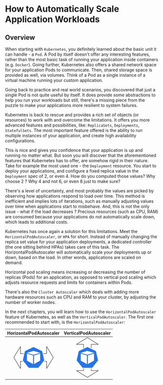 # How to Automatically Scale Application Workloads

## Overview

When starting with `Kubernetes`, you definitely learned about the basic unit it can handle - a `Pod`. A Pod by itself doesn't offer any interesting features, rather than the most basic task of running your application inside containers (e.g. `Docker`). Going further, Kubernetes also offers a shared network space for your application Pods to communicate. Then, shared storage space is provided as well, via volumes. Think of a Pod as a single instance of a virtual machine running your custom application.

Going back to practice and real world scenarios, you discovered that just a single Pod is not quite useful by itself. It does provide some abstractions to help you run your workloads but still, there's a missing piece from the puzzle to make your applications more resilient to system failures.

Kubernetes is back to rescue and provides a rich set of objects (or resources) to work with and overcome the limitations. It offers you more advanced features and possibilities, like: `ReplicaSets`, `Deployments`, `StatefulSets`. The most important feature offered is the ability to run multiple instances of your application, and create high availability configurations.

This is nice and gives you confidence that your application is up and running no matter what. But soon you will discover that the aforementioned features that Kubernetes has to offer, are somehow rigid in their nature. Take for example the most used one - the `Deployment` resource. You start to deploy your applications, and configure a fixed replica value in the `Deployment` spec of 2, or even 4. How do you computed those values? Why choose 2 ? Why 4 and not 6, or even 8 just to make sure?

There's a level of uncertainty, and most probably the values are picked by observing how applications respond to load over time. This method is inefficient and implies lots of iterations, such as manually adjusting values over time when applications start to misbehave. And, this is not the only issue - what if the load decreases ? Precious resources (such as CPU, RAM) are consumed because your applications do not automatically scale down, which leads to additional costs.

Kubernetes has once again a solution for this limitations. Meet the `HorizontalPodAutoscaler`, or `HPA` for short. Instead of manually changing the replica set value for your application deployments, a dedicated controller (the one sitting behind HPAs) takes care of this task. The HorizontalPodAutoscaler will automatically scale your deployments up or down, based on the load. In other words, applications are scaled on demand.

Horizontal pod scaling means increasing or decreasing the number of replicas (Pods) for an application, as opposed to vertical pod scaling which adjusts resource requests and limits for containers within Pods.

There's also the `Cluster Autoscaler` which deals with adding more hardware resources such as CPU and RAM to your cluster, by adjusting the number of worker nodes.

In the next chapters, you will learn how to use the `HorizontalPodAutoscaler` feature of Kubernetes, as well as the `VerticalPodAutoscaler`. The first one recommended to start with, is the `HorizontalPodAutoscaler`:

| HorizontalPodAutoscaler | VerticalPodAutoscaler |
|:-----------------------------------------------------:|:-----------------------------------------------------:|
| [![HPA](assets/images/hpa-logo.png)](hpa.md) | [![VPA](assets/images/vpa-logo.png)](vpa.md) |
